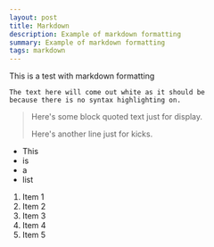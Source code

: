 ```yaml
---
layout: post
title: Markdown
description: Example of markdown formatting
summary: Example of markdown formatting
tags: markdown
---
```

This is a test with markdown formatting

```
The text here will come out white as it should be
because there is no syntax highlighting on.
```
> Here's some block quoted text just for display.
>
> Here's another line just for kicks.

* This
* is
* a 
* list

1. Item 1
2. Item 2
3. Item 3
4. Item 4
5. Item 5
